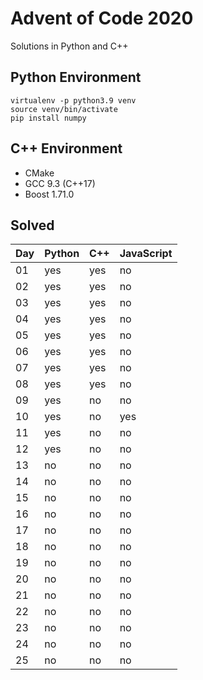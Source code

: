# Advent of Code 2020

Solutions in Python and C++

## Python Environment

```
virtualenv -p python3.9 venv
source venv/bin/activate
pip install numpy
```

## C++ Environment

* CMake
* GCC 9.3 (C++17)
* Boost 1.71.0

## Solved

Day | Python | C++ | JavaScript
---|---|---|---
01 | yes | yes | no
02 | yes | yes | no
03 | yes | yes | no
04 | yes | yes | no
05 | yes | yes | no
06 | yes | yes | no
07 | yes | yes | no
08 | yes | yes | no
09 | yes | no | no
10 | yes | no | yes
11 | yes | no | no
12 | yes | no | no
13 | no | no | no
14 | no | no | no
15 | no | no | no
16 | no | no | no
17 | no | no | no
18 | no | no | no
19 | no | no | no
20 | no | no | no
21 | no | no | no
22 | no | no | no
23 | no | no | no
24 | no | no | no
25 | no | no | no

